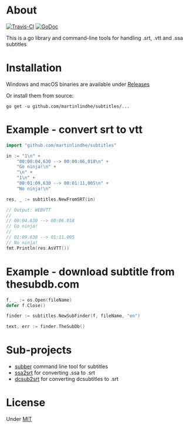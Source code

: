 # About

[![Travis-CI](https://api.travis-ci.org/martinlindhe/subtitles.svg)](https://travis-ci.org/martinlindhe/subtitles)
[![GoDoc](https://godoc.org/github.com/martinlindhe/subtitles?status.svg)](https://godoc.org/github.com/martinlindhe/subtitles)

This is a go library and command-line tools for handling .srt, .vtt and .ssa subtitles


# Installation

Windows and macOS binaries are available under [Releases](https://github.com/martinlindhe/subtitles/releases)

Or install them from source:

```
go get -u github.com/martinlindhe/subtitles/...
```


# Example - convert srt to vtt

```go
import "github.com/martinlindhe/subtitles"

in := "1\n" +
    "00:00:04,630 --> 00:00:06,018\n" +
    "Go ninja!\n" +
    "\n" +
    "1\n" +
    "00:01:09,630 --> 00:01:11,005\n" +
    "No ninja!\n"

res, _ := subtitles.NewFromSRT(in)

// Output: WEBVTT
//
// 00:04.630 --> 00:06.018
// Go ninja!
//
// 01:09.630 --> 01:11.005
// No ninja!
fmt.Println(res.AsVTT())
```


# Example - download subtitle from thesubdb.com

```go
f, _ := os.Open(fileName)
defer f.Close()

finder := subtitles.NewSubFinder(f, fileName, "en")

text, err := finder.TheSubDb()
```


# Sub-projects

- [subber](https://github.com/martinlindhe/subtitles/subber) command line tool for subtitles
- [ssa2srt](https://github.com/martinlindhe/subtitles/ssa2srt) for converting .ssa to .srt
- [dcsub2srt](https://github.com/martinlindhe/subtitles/dcsub2srt) for converting dcsubtitles to .srt


# License

Under [MIT](LICENSE)

